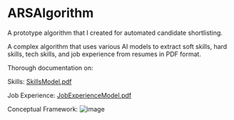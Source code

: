 # ARSAlgorithm

A prototype algorithm that I created for automated candidate shortlisting. 

A complex algorithm that uses various AI models to extract soft skills, hard skills, tech skills, and job experience from resumes in PDF format.

Thorough documentation on:

Skills:
[SkillsModel.pdf](https://github.com/gentdimad/ARSAlgorithm/files/13270896/SkillsModel.pdf)

Job Experience:
[JobExperienceModel.pdf](https://github.com/gentdimad/ARSAlgorithm/files/13270900/JobExperienceModel.pdf)

Conceptual Framework:
![image](https://github.com/gentdimad/ARSAlgorithm/assets/113000044/a73a89e6-791f-48b5-9743-5b45dbbd0fdb)

